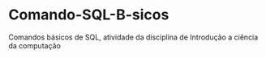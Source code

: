 # Comando-SQL-B-sicos
Comandos básicos de SQL, atividade da disciplina de Introdução a ciência da computação 
